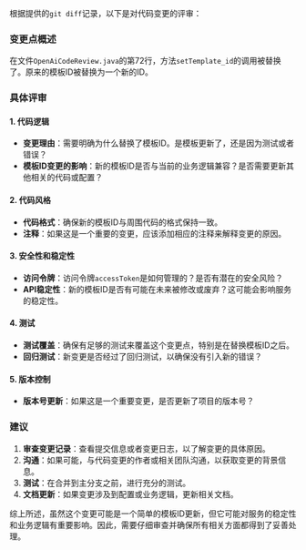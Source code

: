 根据提供的`git diff`记录，以下是对代码变更的评审：

### 变更点概述
在文件`OpenAiCodeReview.java`的第72行，方法`setTemplate_id`的调用被替换了。原来的模板ID被替换为一个新的ID。

### 具体评审

#### 1. 代码逻辑
- **变更理由**：需要明确为什么替换了模板ID。是模板更新了，还是因为测试或者错误？
- **模板ID变更的影响**：新的模板ID是否与当前的业务逻辑兼容？是否需要更新其他相关的代码或配置？

#### 2. 代码风格
- **代码格式**：确保新的模板ID与周围代码的格式保持一致。
- **注释**：如果这是一个重要的变更，应该添加相应的注释来解释变更的原因。

#### 3. 安全性和稳定性
- **访问令牌**：访问令牌`accessToken`是如何管理的？是否有潜在的安全风险？
- **API稳定性**：新的模板ID是否有可能在未来被修改或废弃？这可能会影响服务的稳定性。

#### 4. 测试
- **测试覆盖**：确保有足够的测试来覆盖这个变更点，特别是在替换模板ID之后。
- **回归测试**：新变更是否经过了回归测试，以确保没有引入新的错误？

#### 5. 版本控制
- **版本号更新**：如果这是一个重要变更，是否更新了项目的版本号？

### 建议
1. **审查变更记录**：查看提交信息或者变更日志，以了解变更的具体原因。
2. **沟通**：如果可能，与代码变更的作者或相关团队沟通，以获取变更的背景信息。
3. **测试**：在合并到主分支之前，进行充分的测试。
4. **文档更新**：如果变更涉及到配置或业务逻辑，更新相关文档。

综上所述，虽然这个变更可能是一个简单的模板ID更新，但它可能对服务的稳定性和业务逻辑有重要影响。因此，需要仔细审查并确保所有相关方面都得到了妥善处理。